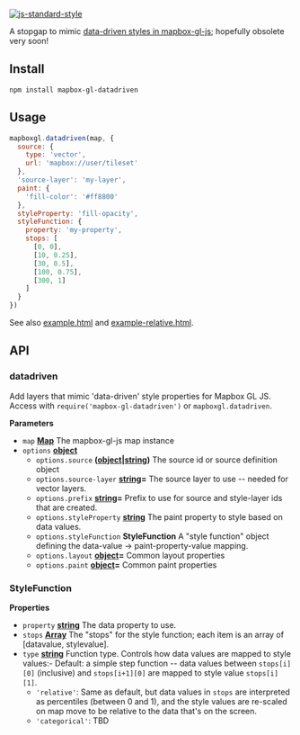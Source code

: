 [![js-standard-style](https://cdn.rawgit.com/feross/standard/master/badge.svg)](https://github.com/feross/standard)

A stopgap to mimic [data-driven styles in mapbox-gl-js](https://github.com/mapbox/mapbox-gl-js/pull/1932); hopefully obsolete very soon!

## Install

    npm install mapbox-gl-datadriven

## Usage

```js
mapboxgl.datadriven(map, {
  source: {
    type: 'vector',
    url: 'mapbox://user/tileset'
  },
  'source-layer': 'my-layer',
  paint: {
    'fill-color': '#ff8800'
  },
  styleProperty: 'fill-opacity',
  styleFunction: {
    property: 'my-property',
    stops: [
      [0, 0],
      [10, 0.25],
      [30, 0.5],
      [100, 0.75],
      [300, 1]
    ]
  }
})
```

See also [example.html](https://anandthakker.github.com/mapbox-gl-datadriven/example.html)
and [example-relative.html](https://anandthakker.github.com/mapbox-gl-datadriven/example.html).

## API

### datadriven

Add layers that mimic 'data-driven' style properties for Mapbox GL JS.
Access with `require('mapbox-gl-datadriven')` or `mapboxgl.datadriven`.

**Parameters**

-   `map` **[Map](https://developer.mozilla.org/en-US/docs/Web/JavaScript/Reference/Global_Objects/Map)** The mapbox-gl-js map instance
-   `options` **[object](https://developer.mozilla.org/en-US/docs/Web/JavaScript/Reference/Global_Objects/Object)** 
    -   `options.source` **([object](https://developer.mozilla.org/en-US/docs/Web/JavaScript/Reference/Global_Objects/Object)\|[string](https://developer.mozilla.org/en-US/docs/Web/JavaScript/Reference/Global_Objects/String))** The source id or source definition object
    -   `options.source-layer` **[string](https://developer.mozilla.org/en-US/docs/Web/JavaScript/Reference/Global_Objects/String)=** The source layer to use -- needed for vector layers.
    -   `options.prefix` **[string](https://developer.mozilla.org/en-US/docs/Web/JavaScript/Reference/Global_Objects/String)=** Prefix to use for source and style-layer ids that are created.
    -   `options.styleProperty` **[string](https://developer.mozilla.org/en-US/docs/Web/JavaScript/Reference/Global_Objects/String)** The paint property to style based on data values.
    -   `options.styleFunction` **StyleFunction** A "style function" object defining the data-value -> paint-property-value mapping.
    -   `options.layout` **[object](https://developer.mozilla.org/en-US/docs/Web/JavaScript/Reference/Global_Objects/Object)=** Common layout properties
    -   `options.paint` **[object](https://developer.mozilla.org/en-US/docs/Web/JavaScript/Reference/Global_Objects/Object)=** Common paint properties

### StyleFunction

**Properties**

-   `property` **[string](https://developer.mozilla.org/en-US/docs/Web/JavaScript/Reference/Global_Objects/String)** The data property to use.
-   `stops` **[Array](https://developer.mozilla.org/en-US/docs/Web/JavaScript/Reference/Global_Objects/Array)** The "stops" for the style function; each item is an array of [datavalue, stylevalue].
-   `type` **[string](https://developer.mozilla.org/en-US/docs/Web/JavaScript/Reference/Global_Objects/String)** Function type. Controls how data values are mapped to style values:-   Default: a simple step function -- data values between `stops[i][0]` (inclusive) and `stops[i+1][0]` are mapped to style value `stops[i][1]`.
    -   `'relative'`: Same as default, but data values in `stops` are interpreted as percentiles (between 0 and 1), and the style values are re-scaled on map move to be relative to the data that's on the screen.
    -   `'categorical'`: TBD
